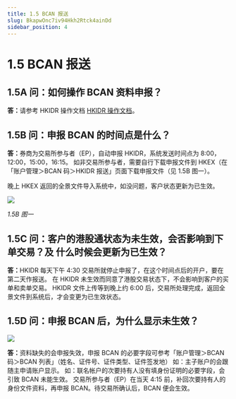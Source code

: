 ```yaml
---
title: 1.5 BCAN 报送
slug: BkapwOnc7iv94Hkh2Rtck4ainDd
sidebar_position: 4
---
```



# 1.5 BCAN 报送

## 1.5A 问：如何操作 BCAN 资料申报？

<b>答：</b>请参考 HKIDR 操作文档  [HKIDR 操作文档](./AnubwQdN9i1KGHkt9tmccZ9hnXf)。

## 1.5B 问：申报 BCAN 的时间点是什么？

<b>答：</b>券商为交易所参与者（EP），自动申报 HKIDR，系统发送时间点为 8:00，12:00，15:00，16:15。
如非交易所参与者，需要自行下载申报文件到 HKEX（在「账户管理＞BCAN 码＞HKIDR 报送」页面下载申报文件（见 1.5B 图一）。

晚上 HKEX 返回的全景文件导入系统中，如没问题，客户状态更新为已生效。

<img src="/assets/P33jbwfyVo66MXxOQC6cG7LunQc.png" src-width="2508" src-height="1292" align="center"/>

<em>1.5B 图一</em>

## 1.5C 问：客户的港股通状态为未生效，会否影响到下单交易？及 什么时候会更新为已生效？

<b>答：</b>HKIDR 每天下午 4:30 交易所就停止申报了，在这个时间点后的开户，要在第二天作报送。
在 HKIDR 未生效而同意了港股交易状态下，不会影响到客户的买单和卖单交易。
HKIDR 文件上传等到晚上约 6:00 后，交易所处理完成，返回全景文件到系统后，才会变更为已生效状态。

## 1.5D 问：申报 BCAN 后，为什么显示未生效？

<img src="/assets/JabmbYnW5o2v8exUgCtcoMCSnRh.png" src-width="2842" src-height="1018" align="center"/>

<b>答：</b>资料缺失的会申报失效，申报 BCAN 的必要字段可参考「账户管理＞BCAN 码＞BCAN 列表」（姓名、证件号、证件类型、证件签发地）<b>
</b>如：主子账户的会跟随主申请账户显示。
如：联名帐户的次要持有人没有填身份证明的必要字段，会引致 BCAN 未能生效。
交易所参与者（EP）在当天 4:15 前，补回次要持有人的身份文件资料，再申报 BCAN。待交易所确认后，BCAN 便会生效。

